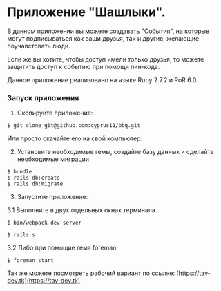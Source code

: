 # Приложение "Шашлыки".

В данном приложении вы можете создавать "События", на которые могут подписываться как 
ваши друзья, так и другие, желающие поучавстовать люди.

Если же вы хотите, чтобы доступ имели только друзья, то можете защитить доступ к событию при 
помощи пин-кода.

Данное приложение реализовано на языке Ruby 2.7.2 и RoR 6.0.

### Запуск приложения

1. Скопируйте приложение:

```
$ git clone git@github.com:cyprus11/bbq.git
```

Или просто скачайте его на свой компьютер.

2. Установите необходимые гемы, создайте базу данных и сделайте необходимые миграции

```
$ bundle
$ rails db:create
$ rails db:migrate
```

3. Запустите приложение:

3.1 Выполните в двух отдельных окнах терминала

```
$ bin/webpack-dev-server
```
```
$ rails s
```

3.2 Либо при помощие гема foreman

```
$ foreman start
```

Так же можете посмотреть рабочий вариант по ссылке: [https://tav-dev.tk](https://tav-dev.tk)
